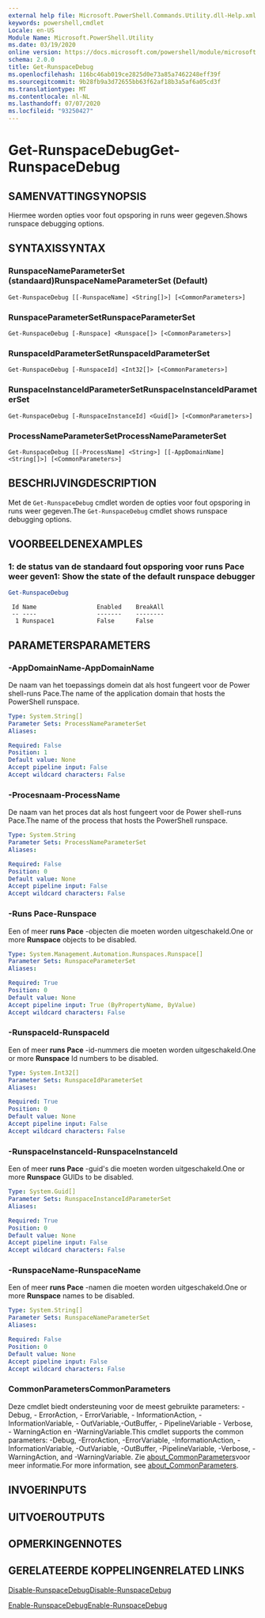 ```yaml
---
external help file: Microsoft.PowerShell.Commands.Utility.dll-Help.xml
keywords: powershell,cmdlet
Locale: en-US
Module Name: Microsoft.PowerShell.Utility
ms.date: 03/19/2020
online version: https://docs.microsoft.com/powershell/module/microsoft.powershell.utility/get-runspacedebug?view=powershell-5.1&WT.mc_id=ps-gethelp
schema: 2.0.0
title: Get-RunspaceDebug
ms.openlocfilehash: 116bc46ab019ce2825d0e73a85a7462248eff39f
ms.sourcegitcommit: 9b28fb9a3d72655bb63f62af18b3a5af6a05cd3f
ms.translationtype: MT
ms.contentlocale: nl-NL
ms.lasthandoff: 07/07/2020
ms.locfileid: "93250427"
---
```

# <span data-ttu-id="b762f-103">Get-RunspaceDebug</span><span class="sxs-lookup"><span data-stu-id="b762f-103">Get-RunspaceDebug</span></span>

## <span data-ttu-id="b762f-104">SAMENVATTING</span><span class="sxs-lookup"><span data-stu-id="b762f-104">SYNOPSIS</span></span>
<span data-ttu-id="b762f-105">Hiermee worden opties voor fout opsporing in runs weer gegeven.</span><span class="sxs-lookup"><span data-stu-id="b762f-105">Shows runspace debugging options.</span></span>

## <span data-ttu-id="b762f-106">SYNTAXIS</span><span class="sxs-lookup"><span data-stu-id="b762f-106">SYNTAX</span></span>

### <span data-ttu-id="b762f-107">RunspaceNameParameterSet (standaard)</span><span class="sxs-lookup"><span data-stu-id="b762f-107">RunspaceNameParameterSet (Default)</span></span>

```
Get-RunspaceDebug [[-RunspaceName] <String[]>] [<CommonParameters>]
```

### <span data-ttu-id="b762f-108">RunspaceParameterSet</span><span class="sxs-lookup"><span data-stu-id="b762f-108">RunspaceParameterSet</span></span>

```
Get-RunspaceDebug [-Runspace] <Runspace[]> [<CommonParameters>]
```

### <span data-ttu-id="b762f-109">RunspaceIdParameterSet</span><span class="sxs-lookup"><span data-stu-id="b762f-109">RunspaceIdParameterSet</span></span>

```
Get-RunspaceDebug [-RunspaceId] <Int32[]> [<CommonParameters>]
```

### <span data-ttu-id="b762f-110">RunspaceInstanceIdParameterSet</span><span class="sxs-lookup"><span data-stu-id="b762f-110">RunspaceInstanceIdParameterSet</span></span>

```
Get-RunspaceDebug [-RunspaceInstanceId] <Guid[]> [<CommonParameters>]
```

### <span data-ttu-id="b762f-111">ProcessNameParameterSet</span><span class="sxs-lookup"><span data-stu-id="b762f-111">ProcessNameParameterSet</span></span>

```
Get-RunspaceDebug [[-ProcessName] <String>] [[-AppDomainName] <String[]>] [<CommonParameters>]
```

## <span data-ttu-id="b762f-112">BESCHRIJVING</span><span class="sxs-lookup"><span data-stu-id="b762f-112">DESCRIPTION</span></span>

<span data-ttu-id="b762f-113">Met de `Get-RunspaceDebug` cmdlet worden de opties voor fout opsporing in runs weer gegeven.</span><span class="sxs-lookup"><span data-stu-id="b762f-113">The `Get-RunspaceDebug` cmdlet shows runspace debugging options.</span></span>

## <span data-ttu-id="b762f-114">VOORBEELDEN</span><span class="sxs-lookup"><span data-stu-id="b762f-114">EXAMPLES</span></span>

### <span data-ttu-id="b762f-115">1: de status van de standaard fout opsporing voor runs Pace weer geven</span><span class="sxs-lookup"><span data-stu-id="b762f-115">1: Show the state of the default runspace debugger</span></span>

```powershell
Get-RunspaceDebug
```

```Output
 Id Name                 Enabled    BreakAll
 -- ----                 -------    --------
  1 Runspace1            False      False
```

## <span data-ttu-id="b762f-116">PARAMETERS</span><span class="sxs-lookup"><span data-stu-id="b762f-116">PARAMETERS</span></span>

### <span data-ttu-id="b762f-117">-AppDomainName</span><span class="sxs-lookup"><span data-stu-id="b762f-117">-AppDomainName</span></span>

<span data-ttu-id="b762f-118">De naam van het toepassings domein dat als host fungeert voor de Power shell-runs Pace.</span><span class="sxs-lookup"><span data-stu-id="b762f-118">The name of the application domain that hosts the PowerShell runspace.</span></span>

```yaml
Type: System.String[]
Parameter Sets: ProcessNameParameterSet
Aliases:

Required: False
Position: 1
Default value: None
Accept pipeline input: False
Accept wildcard characters: False
```

### <span data-ttu-id="b762f-119">-Procesnaam</span><span class="sxs-lookup"><span data-stu-id="b762f-119">-ProcessName</span></span>

<span data-ttu-id="b762f-120">De naam van het proces dat als host fungeert voor de Power shell-runs Pace.</span><span class="sxs-lookup"><span data-stu-id="b762f-120">The name of the process that hosts the PowerShell runspace.</span></span>

```yaml
Type: System.String
Parameter Sets: ProcessNameParameterSet
Aliases:

Required: False
Position: 0
Default value: None
Accept pipeline input: False
Accept wildcard characters: False
```

### <span data-ttu-id="b762f-121">-Runs Pace</span><span class="sxs-lookup"><span data-stu-id="b762f-121">-Runspace</span></span>

<span data-ttu-id="b762f-122">Een of meer **runs Pace** -objecten die moeten worden uitgeschakeld.</span><span class="sxs-lookup"><span data-stu-id="b762f-122">One or more **Runspace** objects to be disabled.</span></span>

```yaml
Type: System.Management.Automation.Runspaces.Runspace[]
Parameter Sets: RunspaceParameterSet
Aliases:

Required: True
Position: 0
Default value: None
Accept pipeline input: True (ByPropertyName, ByValue)
Accept wildcard characters: False
```

### <span data-ttu-id="b762f-123">-RunspaceId</span><span class="sxs-lookup"><span data-stu-id="b762f-123">-RunspaceId</span></span>

<span data-ttu-id="b762f-124">Een of meer **runs Pace** -id-nummers die moeten worden uitgeschakeld.</span><span class="sxs-lookup"><span data-stu-id="b762f-124">One or more **Runspace** Id numbers to be disabled.</span></span>

```yaml
Type: System.Int32[]
Parameter Sets: RunspaceIdParameterSet
Aliases:

Required: True
Position: 0
Default value: None
Accept pipeline input: False
Accept wildcard characters: False
```

### <span data-ttu-id="b762f-125">-RunspaceInstanceId</span><span class="sxs-lookup"><span data-stu-id="b762f-125">-RunspaceInstanceId</span></span>

<span data-ttu-id="b762f-126">Een of meer **runs Pace** -guid's die moeten worden uitgeschakeld.</span><span class="sxs-lookup"><span data-stu-id="b762f-126">One or more **Runspace** GUIDs to be disabled.</span></span>

```yaml
Type: System.Guid[]
Parameter Sets: RunspaceInstanceIdParameterSet
Aliases:

Required: True
Position: 0
Default value: None
Accept pipeline input: False
Accept wildcard characters: False
```

### <span data-ttu-id="b762f-127">-RunspaceName</span><span class="sxs-lookup"><span data-stu-id="b762f-127">-RunspaceName</span></span>

<span data-ttu-id="b762f-128">Een of meer **runs Pace** -namen die moeten worden uitgeschakeld.</span><span class="sxs-lookup"><span data-stu-id="b762f-128">One or more **Runspace** names to be disabled.</span></span>

```yaml
Type: System.String[]
Parameter Sets: RunspaceNameParameterSet
Aliases:

Required: False
Position: 0
Default value: None
Accept pipeline input: False
Accept wildcard characters: False
```

### <span data-ttu-id="b762f-129">CommonParameters</span><span class="sxs-lookup"><span data-stu-id="b762f-129">CommonParameters</span></span>

<span data-ttu-id="b762f-130">Deze cmdlet biedt ondersteuning voor de meest gebruikte parameters: -Debug, - ErrorAction, - ErrorVariable, - InformationAction, -InformationVariable, - OutVariable,-OutBuffer, - PipelineVariable - Verbose, - WarningAction en -WarningVariable.</span><span class="sxs-lookup"><span data-stu-id="b762f-130">This cmdlet supports the common parameters: -Debug, -ErrorAction, -ErrorVariable, -InformationAction, -InformationVariable, -OutVariable, -OutBuffer, -PipelineVariable, -Verbose, -WarningAction, and -WarningVariable.</span></span> <span data-ttu-id="b762f-131">Zie [about_CommonParameters](https://go.microsoft.com/fwlink/?LinkID=113216)voor meer informatie.</span><span class="sxs-lookup"><span data-stu-id="b762f-131">For more information, see [about_CommonParameters](https://go.microsoft.com/fwlink/?LinkID=113216).</span></span>

## <span data-ttu-id="b762f-132">INVOER</span><span class="sxs-lookup"><span data-stu-id="b762f-132">INPUTS</span></span>

## <span data-ttu-id="b762f-133">UITVOER</span><span class="sxs-lookup"><span data-stu-id="b762f-133">OUTPUTS</span></span>

## <span data-ttu-id="b762f-134">OPMERKINGEN</span><span class="sxs-lookup"><span data-stu-id="b762f-134">NOTES</span></span>

## <span data-ttu-id="b762f-135">GERELATEERDE KOPPELINGEN</span><span class="sxs-lookup"><span data-stu-id="b762f-135">RELATED LINKS</span></span>

[<span data-ttu-id="b762f-136">Disable-RunspaceDebug</span><span class="sxs-lookup"><span data-stu-id="b762f-136">Disable-RunspaceDebug</span></span>](Disable-RunspaceDebug.md)

[<span data-ttu-id="b762f-137">Enable-RunspaceDebug</span><span class="sxs-lookup"><span data-stu-id="b762f-137">Enable-RunspaceDebug</span></span>](Enable-RunspaceDebug.md)
